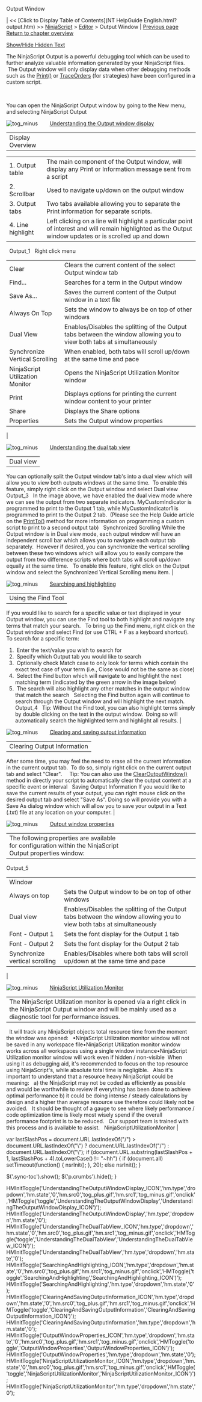 ﻿










 


Output Window







| &lt;&lt; [Click to Display Table of Contents](NT HelpGuide English.html?output.htm) &gt;&gt;
 [NinjaScript](ninjascript.htm) &gt; [Editor](editor.htm) &gt;
Output Window | [Previous page](intelliprompt.htm)
[Return to chapter overview](editor.htm)



[Show/Hide Hidden Text](javascript:HMToggleExpandAll(!HMAnyToggleOpen()) "Click to open/close expanding sections")









The NinjaScript Output is a powerful debugging tool which can be used to further analyze valuable information generated by your NinjaScript files.  The Output window will only display data when other debugging methods such as the [Print()](print.htm) or [TraceOrders](traceorders.htm) (for strategies) have been configured in a custom script.


   

You can open the NinjaScript Output window by going to the New menu, and selecting NinjaScript Output


![tog_minus](tog_minus.gif)        [Understanding the Output window display](javascript:HMToggle('toggle','UnderstandingTheOutputWindowDisplay','UnderstandingTheOutputWindowDisplay_ICON'))




|  |  |  |  |  |  |  |  |  |  |  |  |  |  |  |  |  |  |  |  |  |  |  |  |  |  |  |  |  |
| --- | --- | --- | --- | --- | --- | --- | --- | --- | --- | --- | --- | --- | --- | --- | --- | --- | --- | --- | --- | --- | --- | --- | --- | --- | --- | --- | --- | --- |
| Display Overview


|  |  |
| --- | --- |
| 1. Output table | The main component of the Output window, will display any Print or Information message sent from a script |
| 2. Scrollbar | Used to navigate up/down on the output window |
| 3. Output tabs | Two tabs available allowing you to separate the Print information for separate scripts. |
| 4. Line highlight | Left clicking on a line will highlight a particular point of interest and will remain highlighted as the Output window updates or is scrolled up and down |



 
Output_1
 
Right click menu


|  |  |
| --- | --- |
| Clear | Clears the current content of the select Output window tab |
| Find... | Searches for a term in the Output window |
| Save As... | Saves the current content of the Output window in a text file |
| Always On Top | Sets the window to always be on top of other windows |
| Dual View | Enables/Disables the splitting of the Output tabs between the window allowing you to view both tabs at simultaneously  |
| Synchronize Vertical Scrolling | When enabled, both tabs will scroll up/down at the same time and pace |
| NinjaScript Utilization Monitor | Opens the NinjaScript Utilization Monitor window |
| Print | Displays options for printing the current window content to your printer |
| Share | Displays the Share options |
| Properties | Sets the Output window properties |


 |



![tog_minus](tog_minus.gif)        [Understanding the dual tab view](javascript:HMToggle('toggle','UnderstandingTheDualTabView','UnderstandingTheDualTabView_ICON'))




|  |
| --- |
| Dual view
You can optionally split the Output window tab's into a dual view which will allow you to view both outputs windows at the same time.  To enable this feature, simply right click on the Output window and select Dual view
 
Output_3
 
In the image above, we have enabled the dual view mode where we can see the output from two separate indicators. MyCustomIndicator is programmed to print to the Output 1 tab, while MyCustomIndicator1 is programmed to print to the Output 2 tab.  (Please see the Help Guide article on the [PrintTo()](printto.htm) method for more information on programming a custom script to print to a second output tab)
 
Synchronized Scrolling
While the Output window is in Dual view mode, each output window will have an independent scroll bar which allows you to navigate each output tab separately.  However if desired, you can synchronize the vertical scrolling between these two windows which will allow you to easily compare the output from two difference scripts where both tabs will scroll up/down equally at the same time.
 
To enable this feature, right click on the Output window and select the Synchronized Vertical Scrolling menu item. |



![tog_minus](tog_minus.gif)        [Searching and highlighting](javascript:HMToggle('toggle','SearchingAndHighlighting','SearchingAndHighlighting_ICON'))




|  |
| --- |
| Using the Find Tool
If you would like to search for a specific value or text displayed in your Output window, you can use the Find tool to both highlight and navigate any terms that match your search.
 
To bring up the Find menu, right click on the Output window and select Find (or use CTRL + F as a keyboard shortcut).
 
To search for a specific term:
1.  Enter the text/value you wish to search for
2.  Specify which Output tab you would like to search
3.  Optionally check Match case to only look for terms which contain the exact text case of your term (i.e., Close would not be the same as close)
4.  Select the Find button which will navigate to and highlight the next matching term (indicated by the green arrow in the image below)
5.  The search will also highlight any other matches in the output window that match the search
 
Selecting the Find button again will continue to search through the Output window and will highlight the next match.
 
Output_4
 
Tip: Without the Find tool, you can also highlight terms simply by double clicking on the text in the output window.  Doing so will automatically search the highlighted term and highlight all results.  |



![tog_minus](tog_minus.gif)        [Clearing and saving output information](javascript:HMToggle('toggle','ClearingAndSavingOutputInformation','ClearingAndSavingOutputInformation_ICON'))




|  |
| --- |
| Clearing Output Information
After some time, you may feel the need to erase all the current information in the current output tab.  To do so, simply right click on the current output tab and select "Clear".  
 
Tip: You can also use the [ClearOutputWindow()](clearoutputwindow.htm) method in directly your script to automatically clear the output content at a specific event or interval
 
Saving Output Information
If you would like to save the current results of your output, you can right mouse click on the desired output tab and select "Save As". Doing so will provide you with a Save As dialog window which will allow you to save your output in a Text (.txt) file at any location on your computer. |



![tog_minus](tog_minus.gif)        [Output window properties](javascript:HMToggle('toggle','OutputWindowProperties','OutputWindowProperties_ICON'))




|  |  |  |  |  |  |  |  |  |  |  |  |  |
| --- | --- | --- | --- | --- | --- | --- | --- | --- | --- | --- | --- | --- |
| The following properties are available for configuration within the NinjaScript Output properties window:
Output_5
 


|  |  |
| --- | --- |
| Window |  |
| Always on top | Sets the Output window to be on top of other windows |
| Dual view | Enables/Disables the splitting of the Output tabs between the window allowing you to view both tabs at simultaneously  |
| Font - Output 1 | Sets the font display for the Output 1 tab |
| Font - Output 2 | Sets the font display for the Output 2 tab |
| Synchronize vertical scrolling | Enables/Disables where both tabs will scroll up/down at the same time and pace |


 |



![tog_minus](tog_minus.gif)        [NinjaScript Utilization Monitor](javascript:HMToggle('toggle','NinjaScriptUtilizationMonitor','NinjaScriptUtilizationMonitor_ICON'))




|  |
| --- |
| The NinjaScript Utilization monitor is opened via a right click in the NinjaScript Output window and will be mainly used as a diagnostic tool for performance issues.
 
It will track any NinjaScript objects total resource time from the moment the window was opened:
 
•NinjaScript Utilization monitor window will not be saved in any workspace file•NinjaScript Utilization monitor window works across all workspaces using a single window instance•NinjaScript Utilization monitor window will work even if hidden / non-visible 
When using it as debugging aid, it's recommended to focus on the top resource using NinjaScript's, while absolute total time is negligible.
 
Also it's important to understand that a resource heavy NinjaScript could be meaning:
 
a) the NinjaScript may not be coded as efficiently as possible and would be worthwhile to review if everything has been done to achieve optimal performance
b) it could be doing intense / steady calculations by design and a higher than average resource use therefore could likely not be avoided.
 
It should be thought of a gauge to see where likely performance / code optimization time is likely most wisely spend if the overall performance footprint is to be reduced.
 
Our support team is trained with this process and is available to assist.
 
NinjaScriptUtilizationMonitor |







 
 var lastSlashPos = document.URL.lastIndexOf("/") &gt; document.URL.lastIndexOf("\\") ? document.URL.lastIndexOf("/") : document.URL.lastIndexOf("\\");
 if (document.URL.substring(lastSlashPos + 1, lastSlashPos + 4).toLowerCase() != "~hh") {
 if (document.all) setTimeout(function() {
 nsrInit();
 }, 20);
 else nsrInit();
 }
 
 
 $('.sync-toc').show();
 $('p.crumbs').hide();
 }
 
 
 


HMInitToggle('UnderstandingTheOutputWindowDisplay\_ICON','hm.type','dropdown','hm.state','0','hm.src0','tog\_plus.gif','hm.src1','tog\_minus.gif','onclick','HMToggle(\'toggle\',\'UnderstandingTheOutputWindowDisplay\',\'UnderstandingTheOutputWindowDisplay\_ICON\')');
HMInitToggle('UnderstandingTheOutputWindowDisplay','hm.type','dropdown','hm.state','0');
HMInitToggle('UnderstandingTheDualTabView\_ICON','hm.type','dropdown','hm.state','0','hm.src0','tog\_plus.gif','hm.src1','tog\_minus.gif','onclick','HMToggle(\'toggle\',\'UnderstandingTheDualTabView\',\'UnderstandingTheDualTabView\_ICON\')');
HMInitToggle('UnderstandingTheDualTabView','hm.type','dropdown','hm.state','0');
HMInitToggle('SearchingAndHighlighting\_ICON','hm.type','dropdown','hm.state','0','hm.src0','tog\_plus.gif','hm.src1','tog\_minus.gif','onclick','HMToggle(\'toggle\',\'SearchingAndHighlighting\',\'SearchingAndHighlighting\_ICON\')');
HMInitToggle('SearchingAndHighlighting','hm.type','dropdown','hm.state','0');
HMInitToggle('ClearingAndSavingOutputInformation\_ICON','hm.type','dropdown','hm.state','0','hm.src0','tog\_plus.gif','hm.src1','tog\_minus.gif','onclick','HMToggle(\'toggle\',\'ClearingAndSavingOutputInformation\',\'ClearingAndSavingOutputInformation\_ICON\')');
HMInitToggle('ClearingAndSavingOutputInformation','hm.type','dropdown','hm.state','0');
HMInitToggle('OutputWindowProperties\_ICON','hm.type','dropdown','hm.state','0','hm.src0','tog\_plus.gif','hm.src1','tog\_minus.gif','onclick','HMToggle(\'toggle\',\'OutputWindowProperties\',\'OutputWindowProperties\_ICON\')');
HMInitToggle('OutputWindowProperties','hm.type','dropdown','hm.state','0');
HMInitToggle('NinjaScriptUtilizationMonitor\_ICON','hm.type','dropdown','hm.state','0','hm.src0','tog\_plus.gif','hm.src1','tog\_minus.gif','onclick','HMToggle(\'toggle\',\'NinjaScriptUtilizationMonitor\',\'NinjaScriptUtilizationMonitor\_ICON\')');
HMInitToggle('NinjaScriptUtilizationMonitor','hm.type','dropdown','hm.state','0');



